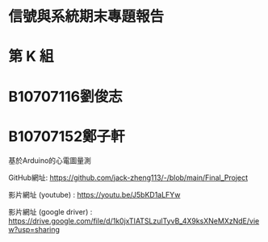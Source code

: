 # 信號與系統期末專題報告
# 第 K 組
# B10707116劉俊志
# B10707152鄭子軒
基於Arduino的心電圖量測

GitHub網址:
https://github.com/jack-zheng113/-/blob/main/Final_Project

影片網址 (youtube) :
https://youtu.be/J5bKD1aLFYw 

影片網址 (google driver) :
https://drive.google.com/file/d/1k0jxTIATSLzulTyvB_4X9ksXNeMXzNdE/view?usp=sharing

